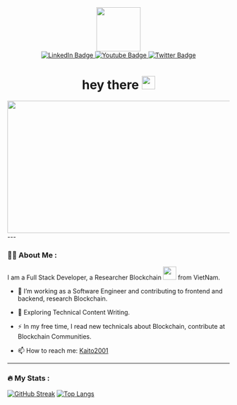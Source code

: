 <div id="header" align="center">
  <img src="https://media.giphy.com/media/M9gbBd9nbDrOTu1Mqx/giphy.gif" width="100"/>
  <div id="badges">
    <a href="https://www.linkedin.com/in/th%E1%BA%AFng-l%C3%AA-106a5a25a/">
      <img src="https://img.shields.io/badge/LinkedIn-blue?style=for-the-badge&logo=linkedin&logoColor=white" alt="LinkedIn Badge"/>
    </a>
    <a href="https://www.facebook.com/ihado.lethang">
      <img src="https://img.shields.io/badge/YouTube-red?style=for-the-badge&logo=youtube&logoColor=white" alt="Youtube Badge"/>
    </a>
    <a href="https://twitter.com/KaitoPtit">
      <img src="https://img.shields.io/badge/Twitter-blue?style=for-the-badge&logo=twitter&logoColor=white" alt="Twitter Badge"/>
    </a>
  </div>
</div>
<div align="center">
  <img src="https://komarev.com/ghpvc/?username=your-github-username&style=flat-square&color=blue" alt=""/>
  <h1>
    hey there
    <img src="https://media.giphy.com/media/hvRJCLFzcasrR4ia7z/giphy.gif" width="30px"/>
  </h1>
</div>
<div align="center">
  <img src="https://media.giphy.com/media/dWesBcTLavkZuG35MI/giphy.gif" width="600" height="300"/>
</div>
---

### :woman_technologist: About Me :
I am a Full Stack Developer, a Researcher Blockchain <img src="https://media.giphy.com/media/WUlplcMpOCEmTGBtBW/giphy.gif" width="30"> from VietNam.
- :telescope: I’m working as a Software Engineer and contributing to frontend and backend, research Blockchain.

- :seedling: Exploring Technical Content Writing.

- :zap: In my free time, I read new technicals about Blockchain, contribute at Blockchain Communities.

- :mailbox: How to reach me: [Kaito2001](https://www.facebook.com/ihado.lethang)

---

### :fire: My Stats :
[![GitHub Streak](http://github-readme-streak-stats.herokuapp.com?user=kaito2001&theme=dark&background=000000)](https://git.io/streak-stats)
[![Top Langs](https://github-readme-stats.vercel.app/api/top-langs/?username=kaito2001&layout=compact&theme=vision-friendly-dark)](https://github.com/anuraghazra/github-readme-stats)
